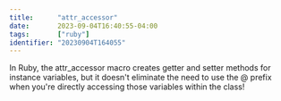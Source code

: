 ```yaml
---
title:      "attr_accessor"
date:       2023-09-04T16:40:55-04:00
tags:       ["ruby"]
identifier: "20230904T164055"
---
```


In Ruby, the attr_accessor macro creates getter and setter methods for instance variables, but it doesn't eliminate the need to use the @ prefix when you're directly accessing those variables within the class!